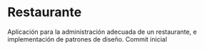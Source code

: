 # Restaurante
Aplicación para la administración adecuada de un restaurante, e implementación de patrones de diseño. 
Commit inicial
